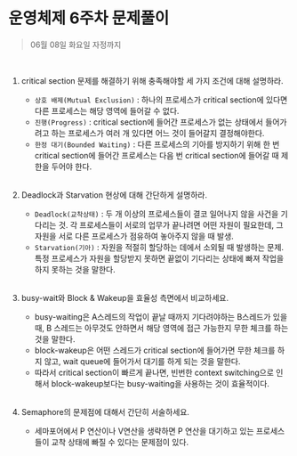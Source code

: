 # 운영체제 6주차 문제풀이

> 06월 08일 화요일 자정까지

<br>

1. critical section 문제를 해결하기 위해 충족해야할 세 가지 조건에 대해 설명하라.

   - `상호 배제(Mutual Exclusion)` : 하나의 프로세스가 critical section에 있다면 다른 프로세스는 해당 영역에 들어갈 수 없다.
   - `진행(Progress)` : critical section에 들어간 프로세스가 없는 상태에서 들어가려고 하는 프로세스가 여러 개 있다면 어느 것이 들어갈지 결정해야한다.
   - `한정 대기(Bounded Waiting)` : 다른 프로세스의 기아를 방지하기 위해 한 번 critical section에 들어간 프로세스는 다음 번 critical section에 들어갈 때 제한을 두어야 한다.

   <br>

2. Deadlock과 Starvation 현상에 대해 간단하게 설명하라.

   - `Deadlock(교착상태)` : 두 개 이상의 프로세스들이 결코 일어나지 않을 사건을 기다리는 것. 각 프로세스들이 서로의 업무가 끝나려면 어떤 자원이 필요한데, 그 자원을 서로 다른 프로세스가 점유하여 놓아주지 않을 때 발생.
   - `Starvation(기아)` : 자원을 적절히 할당하는 데에서 소외될 때 발생하는 문제. 특정 프로세스가 자원을 할당받지 못하면 끝없이 기다리는 상태에 빠져 작업을 하지 못하는 것을 말한다.

   <br>

3. busy-wait와 Block & Wakeup을 효율성 측면에서 비교하세요.

   - busy-waiting은 A스레드의 작업이 끝날 때까지 기다려야하는 B스레드가 있을 때, B 스레드는 아무것도 안하면서 해당 영역에 접근 가능한지 무한 체크를 하는 것을 말한다.
   - block-wakeup은 어떤 스레드가 critical section에 들어가면 무한 체크를 하지 않고, wait queue에 들어가서 대기를 하게 되는 것을 말한다.
   - 따라서 critical section이 빠르게 끝나면, 빈번한 context switching으로 인해서 block-wakeup보다는 busy-waiting을 사용하는 것이 효율적이다.

   <br>

4. Semaphore의 문제점에 대해서 간단히 서술하세요.

   - 세마포어에서 P 연산이나 V연산을 생략하면 P 연산을 대기하고 있는 프로세스들이 교착 상태에 빠질 수 있다는 문제점이 있다.